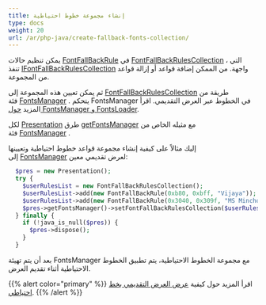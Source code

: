 ```yaml
---
title: إنشاء مجموعة خطوط احتياطية
type: docs
weight: 20
url: /ar/php-java/create-fallback-fonts-collection/
---
```


يمكن تنظيم حالات [FontFallBackRule](https://reference.aspose.com/slides/php-java/aspose.slides/FontFallBackRule) في [FontFallBackRulesCollection](https://reference.aspose.com/slides/php-java/aspose.slides/FontFallBackRulesCollection) ، التي تنفذ [IFontFallBackRulesCollection](https://reference.aspose.com/slides/php-java/aspose.slides/IFontFallBackRulesCollection) واجهة. من الممكن إضافة قواعد أو إزالة قواعد من المجموعة.

ثم يمكن تعيين هذه المجموعة إلى [FontFallBackRulesCollection](https://reference.aspose.com/slides/php-java/aspose.slides/FontFallBackRulesCollection) طريقة من فئة [FontsManager](https://reference.aspose.com/slides/php-java/aspose.slides/FontsManager) . يتحكم FontsManager في الخطوط عبر العرض التقديمي. اقرأ المزيد [حول FontsManager و FontsLoader](/slides/ar/php-java/about-fontsmanager-and-fontsloader/).

لكل [Presentation](https://reference.aspose.com/slides/php-java/aspose.slides/Presentation) طرق [getFontsManager](https://reference.aspose.com/slides/php-java/aspose.slides/Presentation#getFontsManager--) مع مثيله الخاص من فئة [FontsManager](https://reference.aspose.com/slides/php-java/aspose.slides/FontsManager) .

إليك مثالاً على كيفية إنشاء مجموعة قواعد خطوط احتياطية وتعيينها إلى [FontsManager](https://reference.aspose.com/slides/php-java/aspose.slides/Presentation#getFontsManager--) لعرض تقديمي معين:  

```php
  $pres = new Presentation();
  try {
    $userRulesList = new FontFallBackRulesCollection();
    $userRulesList->add(new FontFallBackRule(0xb80, 0xbff, "Vijaya"));
    $userRulesList->add(new FontFallBackRule(0x3040, 0x309f, "MS Mincho, MS Gothic"));
    $pres->getFontsManager()->setFontFallBackRulesCollection($userRulesList);
  } finally {
    if (!java_is_null($pres)) {
      $pres->dispose();
    }
  }
```

بعد أن يتم تهيئة FontsManager مع مجموعة الخطوط الاحتياطية، يتم تطبيق الخطوط الاحتياطية أثناء تقديم العرض.

{{% alert color="primary" %}} 
اقرأ المزيد حول كيفية [عرض العرض التقديمي بخط احتياطي](/slides/ar/php-java/render-presentation-with-fallback-font/).
{{% /alert %}}